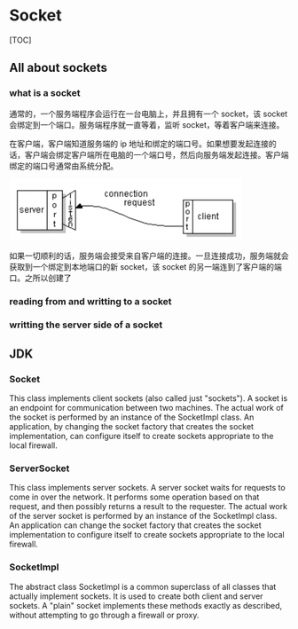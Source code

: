 # Socket

[TOC]



## All about sockets



### what is a socket

通常的，一个服务端程序会运行在一台电脑上，并且拥有一个 socket，该 socket 会绑定到一个端口。服务端程序就一直等着，监听 socket，等着客户端来连接。

在客户端，客户端知道服务端的 ip 地址和绑定的端口号。如果想要发起连接的话，客户端会绑定客户端所在电脑的一个端口号，然后向服务端发起连接。客户端绑定的端口号通常由系统分配。

<img src="assets/image-20220124192541502.png" alt="image-20220124192541502" style="zoom:50%;" />

如果一切顺利的话，服务端会接受来自客户端的连接。一旦连接成功，服务端就会获取到一个绑定到本地端口的新 socket，该 socket 的另一端连到了客户端的端口。之所以创建了





### reading from and writting to a socket





### writting the server side of a socket



## JDK



### Socket

This class implements client sockets (also called just "sockets"). A socket is an endpoint for communication between two machines.
The actual work of the socket is performed by an instance of the SocketImpl class. An application, by changing the socket factory that creates the socket implementation, can configure itself to create sockets appropriate to the local firewall.



### ServerSocket

This class implements server sockets. A server socket waits for requests to come in over the network. It performs some operation based on that request, and then possibly returns a result to the requester.
The actual work of the server socket is performed by an instance of the SocketImpl class. An application can change the socket factory that creates the socket implementation to configure itself to create sockets appropriate to the local firewall.



### SocketImpl

The abstract class SocketImpl is a common superclass of all classes that actually implement sockets. It is used to create both client and server sockets.
A "plain" socket implements these methods exactly as described, without attempting to go through a firewall or proxy.